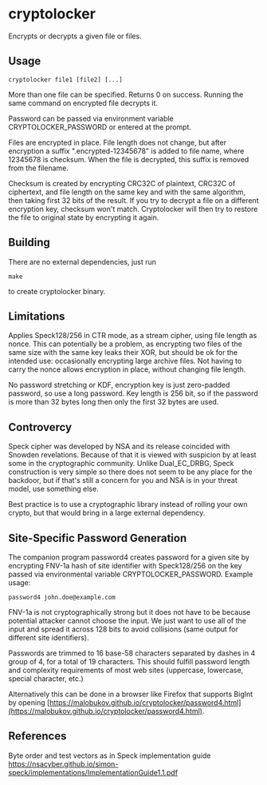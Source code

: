 # cryptolocker

Encrypts or decrypts a given file or files. 

## Usage

    cryptolocker file1 [file2] [...]

More than one file can be specified. Returns 0 on success. Running the same command on encrypted file decrypts it.

Password can be passed via environment variable CRYPTOLOCKER_PASSWORD or entered at the prompt.

Files are encrypted in place. File length does not change, but after encryption a suffix ".encrypted-12345678" is added to file name, where 12345678 is checksum. When the file is decrypted, this suffix is removed from the filename.

Checksum is created by encrypting CRC32C of plaintext, CRC32C of ciphertext, and file length on the same key and with the same algorithm, then taking first 32 bits of the result. If you try to decrypt a file on a different encryption key, checksum won't match. Cryptolocker will then try to restore the file to original state by encrypting it again.

## Building

There are no external dependencies, just run

    make
    
to create cryptolocker binary.

## Limitations

Applies Speck128/256 in CTR mode, as a stream cipher, using file length as nonce. This can potentially be a problem, as encrypting two files of the same size with the same key leaks their XOR, but should be ok for the intended use: occasionally encrypting large archive files. Not having to carry the nonce allows encryption in place, without changing file length.

No password stretching or KDF, encryption key is just zero-padded password, so use a long password. Key length is 256 bit, so if the password is more than 32 bytes long then only the first 32 bytes are used.

## Controvercy

Speck cipher was developed by NSA and its release coincided with Snowden revelations. Because of that it is viewed with suspicion by at least some in the cryptographic community. Unlike Dual_EC_DRBG, Speck construction is very simple so there does not seem to be any place for the backdoor, but if that's still a concern for you and NSA is in your threat model, use something else.

Best practice is to use a cryptographic library instead of rolling your own crypto, but that would bring in a large external dependency.

## Site-Specific Password Generation

The companion program password4 creates password for a given site by encrypting FNV-1a hash of site identifier with Speck128/256 on the key passed via environmental variable CRYPTOLOCKER_PASSWORD. Example usage:

    password4 john.doe@example.com

FNV-1a is not cryptographically strong but it does not have to be because potential attacker cannot choose the input. We just want to use all of the input and spread it across 128 bits to avoid collisions (same output for different site identifiers).

Passwords are trimmed to 16 base-58 characters separated by dashes in 4 group of 4, for a total of 19 characters. This should fulfill password length and complexity requirements of most web sites (uppercase, lowercase, special character, etc.)

Alternatively this can be done in a browser like Firefox that supports BigInt by opening [https://malobukov.github.io/cryptolocker/password4.html](https://malobukov.github.io/cryptolocker/password4.html).

## References

Byte order and test vectors as in Speck implementation guide https://nsacyber.github.io/simon-speck/implementations/ImplementationGuide1.1.pdf
